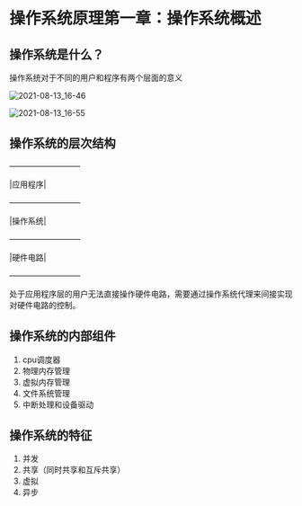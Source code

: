 # 操作系统原理第一章：操作系统概述

## 操作系统是什么？
操作系统对于不同的用户和程序有两个层面的意义

![2021-08-13_16-46](https://user-images.githubusercontent.com/57695072/129330773-eaf8b193-7376-41bb-988a-af69e31b0135.png)

![2021-08-13_16-55](https://user-images.githubusercontent.com/57695072/129332198-1da0f474-451e-42a1-8af9-b55f55fb6841.png)

## 操作系统的层次结构

—————————

|应用程序|

—————————

|操作系统|

—————————

|硬件电路|

—————————

处于应用程序层的用户无法直接操作硬件电路，需要通过操作系统代理来间接实现对硬件电路的控制。

## 操作系统的内部组件
1. cpu调度器
2. 物理内存管理
3. 虚拟内存管理
4. 文件系统管理
5. 中断处理和设备驱动

## 操作系统的特征

1. 并发
2. 共享（同时共享和互斥共享）
3. 虚拟
4. 异步
